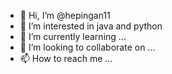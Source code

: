 - 👋 Hi, I’m @hepingan11
- 👀 I’m interested in java and python
- 🌱 I’m currently learning ...
- 💞️ I’m looking to collaborate on ...
- 📫 How to reach me ...

<!---
hepingan11/hepingan11 is a ✨ special ✨ repository because its `README.md` (this file) appears on your GitHub profile.
You can click the Preview link to take a look at your changes.
--->
